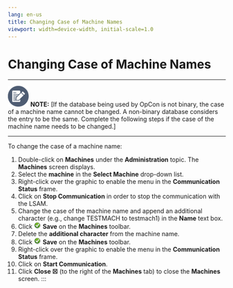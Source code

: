 ```yaml
---
lang: en-us
title: Changing Case of Machine Names
viewport: width=device-width, initial-scale=1.0
---
```


#  Changing Case of Machine Names

  -------------------------------------------------------------------------------------------------------------------------------- ----------------------------------------------------------------------------------------------------------------------------------------------------------------------------------------------------------------------------------------------------------------------
  ![White pencil/paper icon on gray circular background](../../../Resources/Images/note-icon(48x48).png "Note icon")   **NOTE:** [If the database being used by OpCon is not binary, the case of a machine name cannot be changed. A non-binary database considers the entry to be the same. Complete the following steps if the case of the machine name needs to be changed.]
  -------------------------------------------------------------------------------------------------------------------------------- ----------------------------------------------------------------------------------------------------------------------------------------------------------------------------------------------------------------------------------------------------------------------

To change the case of a machine name:

1.  Double-click on **Machines** under the **Administration** topic. The
    **Machines** screen displays.
2.  Select the **machine** in the **Select Machine** drop-down list.
3.  Right-click over the graphic to enable the menu in the
    **Communication Status** frame.
4.  Click on **Stop Communication** in order to stop the communication
    with the LSAM.
5.  Change the case of the machine name and append an additional
    character (e.g., change TESTMACH to testmach1) in the **Name** text
    box.
6.  Click ![Save     icon](../../../Resources/Images/EM/EMsave.png "Save icon") **Save**
    on the **Machines** toolbar.
7.  Delete the **additional character** from the machine name.
8.  Click ![Save     icon](../../../Resources/Images/EM/EMsave.png "Save icon") **Save**
    on the **Machines** toolbar.
9.  Right-click over the graphic to enable the menu in the
    **Communication Status** frame.
10. Click on **Start Communication**.
11. Click **Close ☒** (to the right of the **Machines** tab) to close
    the **Machines** screen.
:::

 

